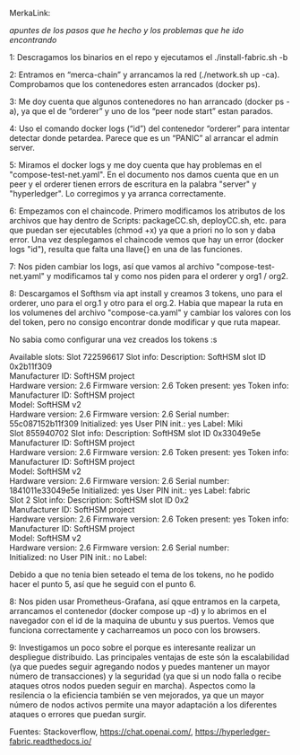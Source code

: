 MerkaLink:

*apuntes de los pasos que he hecho y los problemas que he ido encontrando*


1: Descragamos los binarios en el repo y ejecutamos el ./install-fabric.sh -b

2: Entramos en “merca-chain” y arrancamos la red (./network.sh up -ca). Comprobamos que los contenedores esten arrancados (docker ps).

3: Me doy cuenta que algunos contenedores no han arrancado (docker ps -a), ya que el de “orderer” y uno de los “peer node start” estan parados.

4: Uso el comando docker logs (“id”) del contenedor “orderer” para intentar detectar donde petardea. Parece que es un “PANIC” al arrancar el admin server.

5: Miramos el docker logs y me doy cuenta que hay problemas en el "compose-test-net.yaml". En el documento nos damos cuenta que en un peer y el orderer tienen errors de escritura en la palabra "server" y "hyperledger". Lo corregimos y ya arranca correctamente.

6: Empezamos con el chaincode. Primero modificamos los atributos de los archivos que hay dentro de Scripts: packageCC.sh, deployCC.sh, etc. para que puedan ser ejecutables (chmod +x) ya que a priori no lo son y daba error. Una vez desplegamos el chaincode vemos que hay un error (docker logs "id"), resulta que falta una llave{} en una de las funciones.

7: Nos piden cambiar los logs, así que vamos al archivo "compose-test-net.yaml" y modificamos tal y como nos piden para el orderer y org1 / org2.

8: Descargamos el Softhsm via apt install y creamos 3 tokens, uno para el orderer, uno para el org.1 y otro para el org.2. Habia que mapear la ruta en los volumenes del archivo "compose-ca.yaml" y cambiar los valores con los del token, pero no consigo encontrar donde modificar y que ruta mapear.

No sabia como configurar una vez creados los tokens :s

Available slots:
Slot 722596617
    Slot info:
        Description:      SoftHSM slot ID 0x2b11f309                                      
        Manufacturer ID:  SoftHSM project                 
        Hardware version: 2.6
        Firmware version: 2.6
        Token present:    yes
    Token info:
        Manufacturer ID:  SoftHSM project                 
        Model:            SoftHSM v2      
        Hardware version: 2.6
        Firmware version: 2.6
        Serial number:    55c087152b11f309
        Initialized:      yes
        User PIN init.:   yes
        Label:            Miki                            
Slot 855940702
    Slot info:
        Description:      SoftHSM slot ID 0x33049e5e                                      
        Manufacturer ID:  SoftHSM project                 
        Hardware version: 2.6
        Firmware version: 2.6
        Token present:    yes
    Token info:
        Manufacturer ID:  SoftHSM project                 
        Model:            SoftHSM v2      
        Hardware version: 2.6
        Firmware version: 2.6
        Serial number:    1841011e33049e5e
        Initialized:      yes
        User PIN init.:   yes
        Label:            fabric                          
Slot 2
    Slot info:
        Description:      SoftHSM slot ID 0x2                                             
        Manufacturer ID:  SoftHSM project                 
        Hardware version: 2.6
        Firmware version: 2.6
        Token present:    yes
    Token info:
        Manufacturer ID:  SoftHSM project                 
        Model:            SoftHSM v2      
        Hardware version: 2.6
        Firmware version: 2.6
        Serial number:                    
        Initialized:      no
        User PIN init.:   no
        Label:  

Debido a que no tenia bien seteado el tema de los tokens, no he podido hacer el punto 5, así que he seguid con el punto 6.

8: Nos piden usar Prometheus-Grafana, así qque entramos en la carpeta, arrancamos el contenedor (docker compose up -d) y lo abrimos en el navegador con el id de la maquina de ubuntu y sus puertos. Vemos que funciona correctamente y cacharreamos un poco con los browsers.

9: Investigamos un poco sobre el porque es interesante realizar un despliegue distribuido. Las principales ventajas de este són la escalabilidad (ya que puedes seguir agregando nodos y puedes mantener un mayor número de transacciones) y la seguridad (ya que si un nodo falla o recibe ataques otros nodos pueden seguir en marcha). Aspectos como la resilencia o la eficiencia también se ven mejorados, ya que un mayor número de nodos activos permite una mayor adaptación a los diferentes ataques o errores que puedan surgir.

Fuentes: 
Stackoverflow, 
https://chat.openai.com/, 
https://hyperledger-fabric.readthedocs.io/

